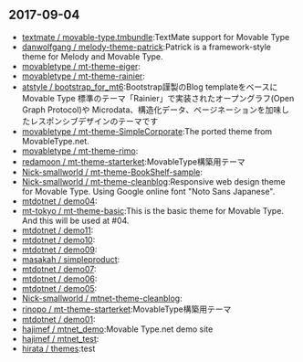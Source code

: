 ## 2017-09-04

* [textmate / movable-type.tmbundle](https://github.com/textmate/movable-type.tmbundle):TextMate support for Movable Type
* [danwolfgang / melody-theme-patrick](https://github.com/danwolfgang/melody-theme-patrick):Patrick is a framework-style theme for Melody and Movable Type.
* [movabletype / mt-theme-eiger](https://github.com/movabletype/mt-theme-eiger):
* [movabletype / mt-theme-rainier](https://github.com/movabletype/mt-theme-rainier):
* [atstyle / bootstrap_for_mt6](https://github.com/atstyle/bootstrap_for_mt6):Bootstrap謹製のBlog templateをベースに Movable Type 標準のテーマ「Rainier」で実装されたオープングラフ(Open Graph Protocol)や Microdata、構造化データ、ページネーションを加味したレスポンシブデザインのテーマです
* [movabletype / mt-theme-SimpleCorporate](https://github.com/movabletype/mt-theme-SimpleCorporate):The ported theme from MovableType.net.
* [movabletype / mt-theme-rimo](https://github.com/movabletype/mt-theme-rimo):
* [redamoon / mt-theme-starterket](https://github.com/redamoon/mt-theme-starterket):MovableType構築用テーマ
* [Nick-smallworld / mt-theme-BookShelf-sample](https://github.com/Nick-smallworld/mt-theme-BookShelf-sample):
* [Nick-smallworld / mt-theme-cleanblog](https://github.com/Nick-smallworld/mt-theme-cleanblog):Responsive web design theme for Movable Type. Using Google online font "Noto Sans Japanese".
* [mtdotnet / demo04](https://github.com/mtdotnet/demo04):
* [mt-tokyo / mt-theme-basic](https://github.com/mt-tokyo/mt-theme-basic):This is the basic theme for Movable Type. And this will be used at #04.
* [mtdotnet / demo11](https://github.com/mtdotnet/demo11):
* [mtdotnet / demo10](https://github.com/mtdotnet/demo10):
* [mtdotnet / demo09](https://github.com/mtdotnet/demo09):
* [masakah / simpleproduct](https://github.com/masakah/simpleproduct):
* [mtdotnet / demo07](https://github.com/mtdotnet/demo07):
* [mtdotnet / demo06](https://github.com/mtdotnet/demo06):
* [mtdotnet / demo05](https://github.com/mtdotnet/demo05):
* [Nick-smallworld / mtnet-theme-cleanblog](https://github.com/Nick-smallworld/mtnet-theme-cleanblog):
* [rinopo / mt-theme-starterket](https://github.com/rinopo/mt-theme-starterket):MovableType構築用テーマ
* [mtdotnet / demo01](https://github.com/mtdotnet/demo01):
* [hajimef / mtnet_demo](https://github.com/hajimef/mtnet_demo):Movable Type.net demo site
* [hajimef / mtnet_test](https://github.com/hajimef/mtnet_test):
* [hirata / themes](https://github.com/hirata/themes):test
